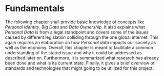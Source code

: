 Fundamentals
==========================================



The following chapter shall provide basic knowledge of concepts like *Personal Identity*, *Big Data* 
and *Data Ownership*. It also explains what *Personal Data* is from a legal standpoint and covers 
some of the issues caused by different legislation colliding through the one global internet. This 
again requires an elaboration on how *Personal data* impacts our society as well as the economy.
Overall, this chapter is meant to facilitate a common understanding of the stated issue and why it 
could be addressed as described later on.
Furthermore, it is summarized what research has already been done and what is its current state.
Finally, it gives a brief overview of standards and technologies that might going to be utilized 
for this project.
